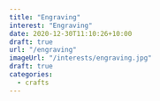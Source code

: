 ```yaml
---
title: "Engraving"
interest: "Engraving"
date: 2020-12-30T11:10:26+10:00
draft: true
url: "/engraving"
imageUrl: "/interests/engraving.jpg"
draft: true
categories:
  - crafts
---
```

